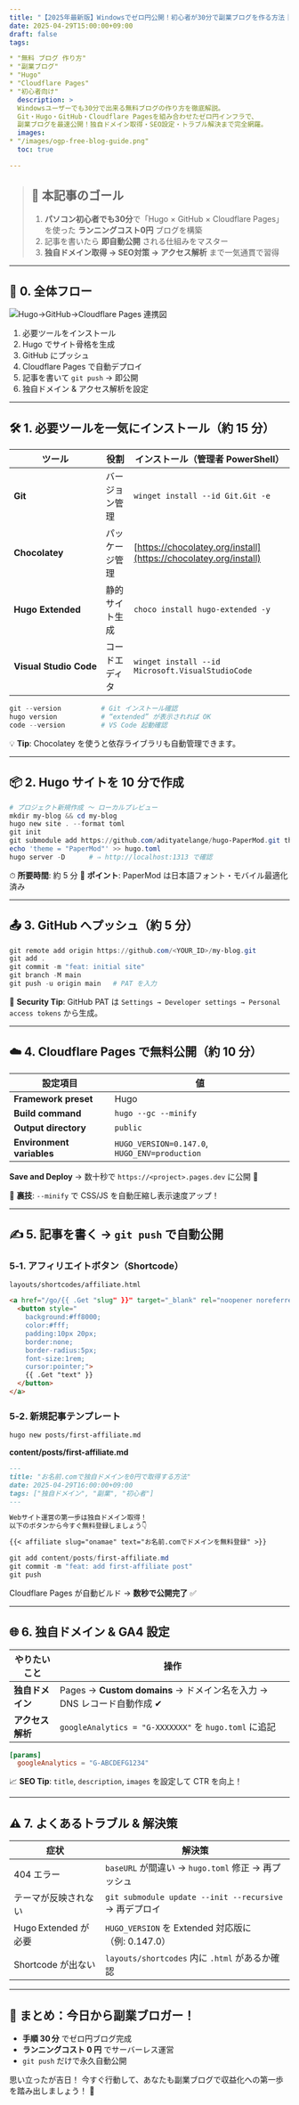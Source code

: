 ```yaml
---
title: "【2025年最新版】Windowsでゼロ円公開！初心者が30分で副業ブログを作る方法｜無料ブログの作り方"
date: 2025-04-29T15:00:00+09:00
draft: false
tags:

* "無料 ブログ 作り方"
* "副業ブログ"
* "Hugo"
* "Cloudflare Pages"
* "初心者向け"
  description: >
  Windowsユーザーでも30分で出来る無料ブログの作り方を徹底解説。
  Git・Hugo・GitHub・Cloudflare Pagesを組み合わせたゼロ円インフラで、
  副業ブログを最速公開！独自ドメイン取得・SEO設定・トラブル解決まで完全網羅。
  images:
* "/images/ogp-free-blog-guide.png"
  toc: true

---
```


> ## 🎯 本記事のゴール
>
> 1. **パソコン初心者でも30分**で「Hugo × GitHub × Cloudflare Pages」を使った **ランニングコスト0円** ブログを構築
> 2. 記事を書いたら **即自動公開** される仕組みをマスター
> 3. **独自ドメイン取得 → SEO対策 → アクセス解析** まで一気通貫で習得

---

## 🚀 0. 全体フロー

![Hugo→GitHub→Cloudflare Pages 連携図](/images/hugo-github-cfpages-flow.png)

1. 必要ツールをインストール
2. Hugo でサイト骨格を生成
3. GitHub にプッシュ
4. Cloudflare Pages で自動デプロイ
5. 記事を書いて `git push` → 即公開
6. 独自ドメイン & アクセス解析を設定

---

## 🛠 1. 必要ツールを一気にインストール（約 15 分）

| ツール                    | 役割      | インストール（管理者 PowerShell）                                           |
| ---------------------- | ------- | ---------------------------------------------------------------- |
| **Git**                | バージョン管理 | `winget install --id Git.Git -e`                                 |
| **Chocolatey**         | パッケージ管理 | [https://chocolatey.org/install](https://chocolatey.org/install) |
| **Hugo Extended**      | 静的サイト生成 | `choco install hugo-extended -y`                                 |
| **Visual Studio Code** | コードエディタ | `winget install --id Microsoft.VisualStudioCode`                 |

```powershell
git --version          # Git インストール確認
hugo version           # “extended” が表示されれば OK
code --version         # VS Code 起動確認
```

💡 **Tip**: Chocolatey を使うと依存ライブラリも自動管理できます。

---

## 📦 2. Hugo サイトを 10 分で作成

```powershell
# プロジェクト新規作成 〜 ローカルプレビュー
mkdir my-blog && cd my-blog
hugo new site . --format toml
git init
git submodule add https://github.com/adityatelange/hugo-PaperMod.git themes/PaperMod
echo 'theme = "PaperMod"' >> hugo.toml
hugo server -D      # ⇒ http://localhost:1313 で確認
```

⏱ **所要時間**: 約 5 分
📱 **ポイント**: PaperMod は日本語フォント・モバイル最適化済み

---

## 📤 3. GitHub へプッシュ（約 5 分）

```powershell
git remote add origin https://github.com/<YOUR_ID>/my-blog.git
git add .
git commit -m "feat: initial site"
git branch -M main
git push -u origin main   # PAT を入力
```

🔐 **Security Tip**: GitHub PAT は
`Settings → Developer settings → Personal access tokens` から生成。

---

## ☁️ 4. Cloudflare Pages で無料公開（約 10 分）

| 設定項目                      | 値                                             |
| ------------------------- | --------------------------------------------- |
| **Framework preset**      | Hugo                                          |
| **Build command**         | `hugo --gc --minify`                          |
| **Output directory**      | `public`                                      |
| **Environment variables** | `HUGO_VERSION=0.147.0`, `HUGO_ENV=production` |

**Save and Deploy** → 数十秒で `https://<project>.pages.dev` に公開 🎉

🚀 **裏技**: `--minify` で CSS/JS を自動圧縮し表示速度アップ！

---

## ✍️ 5. 記事を書く → `git push` で自動公開

### 5‑1. アフィリエイトボタン（Shortcode）

`layouts/shortcodes/affiliate.html`

```html
<a href="/go/{{ .Get "slug" }}" target="_blank" rel="noopener noreferrer">
  <button style="
    background:#ff8000;
    color:#fff;
    padding:10px 20px;
    border:none;
    border-radius:5px;
    font-size:1rem;
    cursor:pointer;">
    {{ .Get "text" }}
  </button>
</a>
```

### 5‑2. 新規記事テンプレート

```bash
hugo new posts/first-affiliate.md
```

**content/posts/first-affiliate.md**

```markdown
---
title: "お名前.comで独自ドメインを0円で取得する方法"
date: 2025-04-29T16:00:00+09:00
tags: ["独自ドメイン", "副業", "初心者"]
---

Webサイト運営の第一歩は独自ドメイン取得！  
以下のボタンから今すぐ無料登録しましょう👇

{{< affiliate slug="onamae" text="お名前.comでドメインを無料登録" >}}
```

```powershell
git add content/posts/first-affiliate.md
git commit -m "feat: add first-affiliate post"
git push
```

Cloudflare Pages が自動ビルド → **数秒で公開完了** ✅

---

## 🌐 6. 独自ドメイン & GA4 設定

| やりたいこと     | 操作                                                     |
| ---------- | ------------------------------------------------------ |
| **独自ドメイン** | Pages → **Custom domains** → ドメイン名を入力 → DNS レコード自動作成 ✔ |
| **アクセス解析** | `googleAnalytics = "G-XXXXXXX"` を `hugo.toml` に追記      |

```toml
[params]
  googleAnalytics = "G-ABCDEFG1234"
```

📈 **SEO Tip**: `title`, `description`, `images` を設定して CTR を向上！

---

## ⚠️ 7. よくあるトラブル & 解決策

| 症状                | 解決策                                               |
| ----------------- | ------------------------------------------------- |
| 404 エラー           | `baseURL` が間違い → `hugo.toml` 修正 → 再プッシュ           |
| テーマが反映されない        | `git submodule update --init --recursive` → 再デプロイ |
| Hugo Extended が必要 | `HUGO_VERSION` を Extended 対応版に（例: 0.147.0）        |
| Shortcode が出ない    | `layouts/shortcodes` 内に `.html` があるか確認            |

---

## 🎉 まとめ：今日から副業ブロガー！

* **手順 30 分** でゼロ円ブログ完成
* **ランニングコスト 0 円** でサーバーレス運営
* `git push` だけで永久自動公開

思い立ったが吉日！ 今すぐ行動して、あなたも副業ブログで収益化への第一歩を踏み出しましょう！ 🚀
